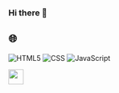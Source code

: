 ### Hi there 💬

## 🌐 &nbsp;
  ![HTML5](https://img.shields.io/badge/-HTML5-000001?style=flat&logo=html5)
  ![CSS](https://img.shields.io/badge/-CSS-000000?style=flat&logo=CSS3&logoColor=1572B6)
  ![JavaScript](https://img.shields.io/badge/-JavaScript-000000?style=flat&logo=javascript)
  
</a><img src="https://media.giphy.com/media/WUlplcMpOCEmTGBtBW/giphy.gif" width="30"> 
</em></p>

<!--
**uoqq/uoqq** is a ✨ _special_ ✨ repository because its `README.md` (this file) appears on your GitHub profile.

Here are some ideas to get you started:

- 🔭 I’m currently working on ...
- 🌱 I’m currently learning ...
- 👯 I’m looking to collaborate on ...
- 🤔 I’m looking for help with ...
- 💬 Ask me about ...
- 📫 How to reach me: ...
- 😄 Pronouns: ...
- ⚡ Fun fact: ...
-->
